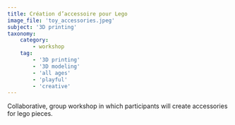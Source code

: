 ```yaml
---
title: Création d’accessoire pour Lego
image_file: 'toy_accessories.jpeg'
subject: '3D printing'
taxonomy:
    category:
        - workshop
    tag:
        - '3D printing'
        - '3D modeling'
        - 'all ages'
        - 'playful'
        - 'creative'
---
```

Collaborative, group workshop in which participants will create accessories for lego pieces.

